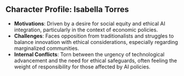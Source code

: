 ## Character Profile: Isabella Torres

- **Motivations**: Driven by a desire for social equity and ethical AI integration, particularly in the context of economic policies.
- **Challenges**: Faces opposition from traditionalists and struggles to balance innovation with ethical considerations, especially regarding marginalized communities.
- **Internal Conflicts**: Torn between the urgency of technological advancement and the need for ethical safeguards, often feeling the weight of responsibility for those affected by AI policies.
